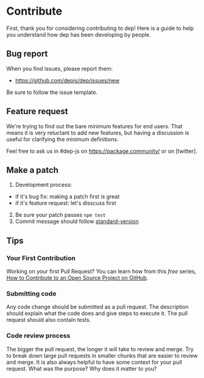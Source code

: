 # Contribute
First, thank you for considering contributing to dep! Here is a guide to help you understand how dep has been developing by people.

## Bug report
When you find issues, please report them:
+ https://github.com/depjs/dep/issues/new

Be sure to follow the issue template.

## Feature request
We're trying to find out the bare minimum features for end users. That means it is very reluctant to add new features, but having a discussion is useful for clarifying the minimum definitions.

Feel free to ask us in #dep-js on https://package.community/ or on [twitter].

## Make a patch
1. Development process:
  + if it's bug fix: making a patch first is great
  + if it's feature request: let's disscuss first
2. Be sure your patch passes `npm test`
3. Commit message should follow [standard-version][]

## Tips

### Your First Contribution

Working on your first Pull Request? You can learn how from this *free* series, [How to Contribute to an Open Source Project on GitHub][].


### Submitting code

Any code change should be submitted as a pull request. The description should explain what the code does and give steps to execute it. The pull request should also contain tests.

### Code review process

The bigger the pull request, the longer it will take to review and merge. Try to break down large pull requests in smaller chunks that are easier to review and merge. It is also always helpful to have some context for your pull request. What was the purpose? Why does it matter to you?

[standard-version]: https://github.com/conventional-changelog/standard-version
[How to Contribute to an Open Source Project on GitHub]: https://egghead.io/series/how-to-contribute-to-an-open-source-project-on-github
